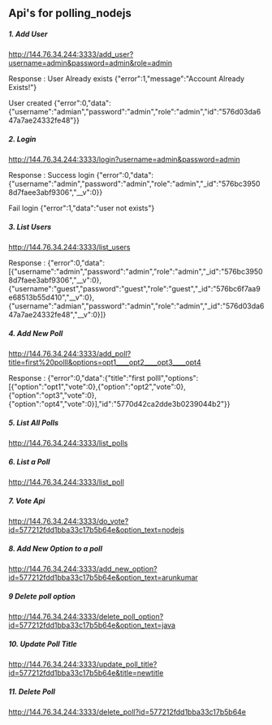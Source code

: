 
## Api's for polling_nodejs


##### 1. Add User
http://144.76.34.244:3333/add_user?username=admin&password=admin&role=admin

Response : 
User Already exists
{"error":1,"message":"Account Already Exists!"}

User created 
{"error":0,"data":{"username":"admian","password":"admin","role":"admin","id":"576d03da647a7ae24332fe48"}}

##### 2. Login
http://144.76.34.244:3333/login?username=admin&password=admin

Response : 
Success login
{"error":0,"data":{"username":"admin","password":"admin","role":"admin","_id":"576bc39508d7faee3abf9306","__v":0}}

Fail login
{"error":1,"data":"user not exists"}

##### 3. List Users
http://144.76.34.244:3333/list_users

Response : 
{"error":0,"data":[{"username":"admin","password":"admin","role":"admin","_id":"576bc39508d7faee3abf9306","__v":0},{"username":"guest","password":"guest","role":"guest","_id":"576bc6f7aa9e68513b55d410","__v":0},{"username":"admian","password":"admin","role":"admin","_id":"576d03da647a7ae24332fe48","__v":0}]}

##### 4. Add New Poll
http://144.76.34.244:3333/add_poll?title=first%20polll&options=opt1____opt2____opt3____opt4

Response : 
{"error":0,"data":{"title":"first polll","options":[{"option":"opt1","vote":0},{"option":"opt2","vote":0},{"option":"opt3","vote":0},{"option":"opt4","vote":0}],"id":"5770d42ca2dde3b0239044b2"}}

##### 5. List All Polls
http://144.76.34.244:3333/list_polls

##### 6. List a Poll
http://144.76.34.244:3333/list_poll

##### 7. Vote Api
http://144.76.34.244:3333/do_vote?id=577212fdd1bba33c17b5b64e&option_text=nodejs

##### 8. Add New Option to a poll
http://144.76.34.244:3333/add_new_option?id=577212fdd1bba33c17b5b64e&option_text=arunkumar

##### 9 Delete poll option
http://144.76.34.244:3333/delete_poll_option?id=577212fdd1bba33c17b5b64e&option_text=java

##### 10. Update Poll Title
http://144.76.34.244:3333/update_poll_title?id=577212fdd1bba33c17b5b64e&title=newtitle

##### 11. Delete Poll
http://144.76.34.244:3333/delete_poll?id=577212fdd1bba33c17b5b64e



